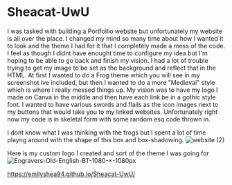 # Sheacat-UwU
I was tasked with building a Portfollio website but unfortunately my website is all over the place. 
I changed my mind so many time about how I wanted it to look and the theme I had for it that I completely made a mess of the code.
I feel as though I didnt have enought time to configure my idea but I'm hoping to be able to go back and finish my vision.
I had a lot of trouble trying to get my image to be set as the background and reflect that in the HTML.
At first I wanted to do a Frog theme which you will see in my screenshot ive included, but then I wanted to do a more "Medieval" style which is where I really messed things up.
My vision was to have my logo I made on Canva in the middle and then have each link be in a gothic style font.
I wanted to have various swords and flails as the icon images next to my buttons that would take you to my linked websites.
Unfortunately right now my code is in skeletal form with some random esq code thrown in. 

I dont know what I was thinking with the frogs but I spent a lot of time playng around with the shape of this box and box-shadowing. 
![website (2)](https://github.com/emilyshea94/Sheacat-UwU/assets/144382382/4389e4d0-4495-4590-84ba-cca5b561ad71)

Here is my custom logo I created and sort of the theme I was going for
![Engravers-Old-English-BT-1080-×-1080px](https://github.com/emilyshea94/Sheacat-UwU/assets/144382382/21cbb72a-bc58-4171-85c8-55728e7b1985)

https://emilyshea94.github.io/Sheacat-UwU/




